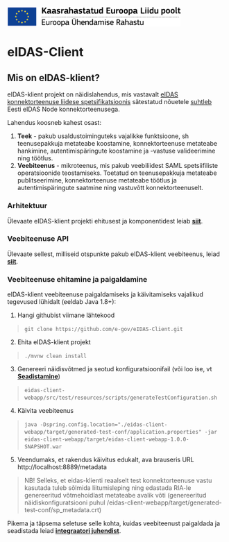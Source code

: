 <img src='doc/img/ee_cef_0.png' style="width:400px"></img>

# eIDAS-Client

## Mis on eIDAS-klient?

eIDAS-klient projekt on näidislahendus, mis vastavalt [eIDAS konnektorteenuse liidese spetsifikatsioonis](https://github.com/e-gov/eIDAS-Connector/blob/master/Spetsifikatsioon.md) sätestatud nõuetele [suhtleb](doc/Background.md) Eesti eIDAS Node konnektorteenusega.


Lahendus koosneb kahest osast:

1. **Teek** - pakub usaldustoiminguteks vajalikke funktsioone, sh teenusepakkuja metateabe koostamine, konnektorteenuse metateabe hankimine, autentimispäringute koostamine ja -vastuse valideerimine ning töötlus.
2. **Veebiteenus** - mikroteenus, mis pakub veebiliidest SAML spetsiifiliste operatsioonide teostamiseks. Toetatud on teenusepakkuja metateabe publitseerimine, konnektorteenuse metateabe töötlus ja autentimispäringute saatmine ning vastuvõtt konnektorteenuselt.

### Arhitektuur

Ülevaate eIDAS-klient projekti ehitusest ja komponentidest leiab [**siit**](doc/Structure.md).


###  Veebiteenuse API

Ülevaate sellest, milliseid otspunkte pakub eIDAS-klient veebiteenus, leiad [**siit**](doc/Service-API.md).



### Veebiteenuse ehitamine ja paigaldamine

eIDAS-klient veebiteenuse paigaldamiseks ja käivitamiseks vajalikud tegevused lühidalt (eeldab Java 1.8+):

1. Hangi githubist viimane lähtekood
>`git clone https://github.com/e-gov/eIDAS-Client.git`

2. Ehita eIDAS-klient projekt
>`./mvnw clean install`

3. Genereeri näidisvõtmed ja seotud konfiguratsioonifail (või loo ise, vt [**Seadistamine**](/doc/Configuration.md))
>`eidas-client-webapp/src/test/resources/scripts/generateTestConfiguration.sh`

4. Käivita veebiteenus
>`java -Dspring.config.location="./eidas-client-webapp/target/generated-test-conf/application.properties" -jar eidas-client-webapp/target/eidas-client-webapp-1.0.0-SNAPSHOT.war`

5. Veendumaks, et rakendus käivitus edukalt, ava brauseris URL http://localhost:8889/metadata

> NB! Selleks, et eidas-klienti reaalselt test konnektorteenuse vastu kasutada tuleb sõlmida liitumisleping ning edastada RIA-le genereeritud võtmehoidlast metateabe avalik võti (genereeritud näidiskonfiguratsiooni puhul /eidas-client-webapp/target/generated-test-conf/sp_metadata.crt)

Pikema ja täpsema seletuse selle kohta, kuidas veebiteenust paigaldada ja seadistada leiad [**integraatori juhendist**](doc/Configuration.md).